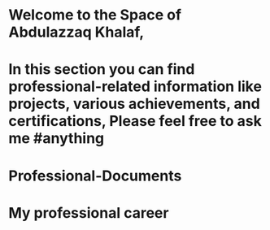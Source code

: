 # Welcome to the Space of Abdulazzaq Khalaf, 
# In this section you can find professional-related information like projects, various achievements, and certifications, Please feel free to ask me #anything
# Professional-Documents
# My professional career
